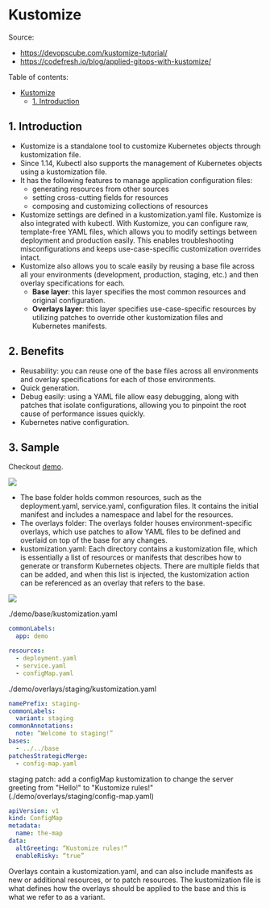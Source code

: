 # Kustomize

Source:

- <https://devopscube.com/kustomize-tutorial/>
- <https://codefresh.io/blog/applied-gitops-with-kustomize/>

Table of contents:

- [Kustomize](#kustomize)
  - [1. Introduction](#1-introduction)

## 1. Introduction

- Kustomize is a standalone tool to customize Kubernetes objects through kustomization file.
- Since 1.14, Kubectl also supports the management of Kubernetes objects using a kustomization file.
- It has the following features to manage application configuration files:
  - generating resources from other sources
  - setting cross-cutting fields for resources
  - composing and customizing collections of resources
- Kustomize settings are defined in a kustomization.yaml file. Kustomize is also integrated with kubectl. With Kustomize, you can configure raw, template-free YAML files, which allows you to modify settings between deployment and production easily. This enables troubleshooting misconfigurations and keeps use-case-specific customization overrides intact.
- Kustomize also allows you to scale easily by reusing a base file across all your environments (development, production, staging, etc.) and then overlay specifications for each.
  - **Base layer**: this layer specifies the most common resources and original configuration.
  - **Overlays layer**: this layer specifies use-case-specific resources by utilizing patches to override other kustomization files and Kubernetes manifests.

## 2. Benefits

- Reusability: you can reuse one of the base files across all environments and overlay specifications for each of those environments.
- Quick generation.
- Debug easily: using a YAML file allow easy debugging, along with patches that isolate configurations, allowing you to pinpoint the root cause of performance issues quickly.
- Kubernetes native configuration.

## 3. Sample

Checkout [demo](./demo).

![](https://codefresh.io/wp-content/uploads/2023/07/Screen-Shot-2021-12-01-at-10.32.44-AM-1.png)

- The base folder holds common resources, such as the deployment.yaml, service.yaml, configuration files. It contains the initial manifest and includes a namespace and label for the resources.
- The overlays folder: The overlays folder houses environment-specific overlays, which use patches to allow YAML files to be defined and overlaid on top of the base for any changes.
- kustomization.yaml: Each directory contains a kustomization file, which is essentially a list of resources or manifests that describes how to generate or transform Kubernetes objects. There are multiple fields that can be added, and when this list is injected, the kustomization action can be referenced as an overlay that refers to the base.

![](https://devopscube.com/content/images/2025/03/image-29-22.png)

./demo/base/kustomization.yaml

```yaml
commonLabels:
  app: demo

resources:
  - deployment.yaml
  - service.yaml
  - configMap.yaml
```

./demo/overlays/staging/kustomization.yaml

```yaml
namePrefix: staging-
commonLabels:
  variant: staging
commonAnnotations:
  note: “Welcome to staging!”
bases:
  - ../../base
patchesStrategicMerge:
  - config-map.yaml
```

staging patch: add a configMap kustomization to change the server greeting from "Hello!" to "Kustomize rules!" (./demo/overlays/staging/config-map.yaml)

```yaml
apiVersion: v1
kind: ConfigMap
metadata:
  name: the-map
data:
  altGreeting: “Kustomize rules!”
  enableRisky: “true”
```

Overlays contain a kustomization.yaml, and can also include manifests as new or additional resources, or to patch resources. The kustomization file is what defines how the overlays should be applied to the base and this is what we refer to as a variant.
